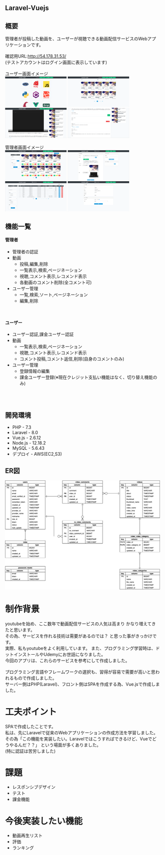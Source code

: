 ## Laravel-Vuejs
## 概要
管理者が投稿した動画を、ユーザーが視聴できる動画配信サービスのWebアプリケーションです。
<br>
<br>確認用URL:http://54.178.31.53/
<br>(テストアカウントはログイン画面に表示しています)
<br>
<br>ユーザー画面イメージ<br>
<img src="./public/images/readme/user1.png" width="200px">
<img src="./public/images/readme/user2.png" width="200px">
<img src="./public/images/readme/user3.png" width="200px">
<img src="./public/images/readme/user4.png" width="200px">
<br>
<br>管理者画面イメージ<br>
<img src="./public/images/readme/admin1.png" width="200px">
<img src="./public/images/readme/admin2.png" width="200px">
<img src="./public/images/readme/admin3.png" width="200px">
<img src="./public/images/readme/admin4.png" width="200px">
<br>


## 機能一覧
#### 管理者
- 管理者の認証
- 動画
    - 投稿,編集,削除
    - 一覧表示,検索,ページネーション
    - 視聴,コメント表示,レコメンド表示
    - 各動画のコメント削除(全コメント可)
- ユーザー管理
    - 一覧,検索,ソート,ページネーション
    - 編集,削除
<br>

#### ユーザー
- ユーザー認証,課金ユーザー認証
- 動画
    - 一覧表示,検索,ページネーション
    - 視聴,コメント表示,レコメンド表示
    - コメント投稿,コメント返信,削除(自身のコメントのみ)
- ユーザー管理
    - 登録情報の編集
    - 課金ユーザー登録(※現在クレジット支払い機能はなく、切り替え機能のみ)
<br>
<br>

## 開発環境
- PHP - 7.3
- Laravel - 8.0
- Vue.js - 2.6.12
- Node.js - 12.18.2
- MySQL - 5.6.43
- デプロイ - AWS(EC2,S3)

## ER図
<img src="./ER.png" width="800px">

# 制作背景
youtubeを始め、ここ数年で動画配信サービスの人気は高まり
かなり増えてきたと思います。
<br>
その為、サービスを作れる技術は需要があるのでは？
と思った事がきっかけです。
<br>
実際、私もyoutubeをよく利用しています。
また、プログラミング学習時は、ドットインストールやUdemyにお世話になりました。
<br>
今回のアプリは、これらのサービスを参考にして作成しました。
<br>
<br>
プログラミング言語やフレームワークの選択も、習得が容易で需要が高いと思われるもので作成しました。
<br>
サーバー側はPHP(Laravel)、フロント側はSPAを作成する為、Vue.jsで作成しました。

# 工夫ポイント
SPAで作成したことです。
<br>
私は、先にLaravelで従来のWebアプリケーションの作成方法を学習しました。
<br>
その為「この機能を実装したい。Laravelではこうすればできるけど、Vueでどうやるんだ？？」
という場面が多くありました。
<br>
(特に認証は苦労しました)

# 課題
- レスポンシブデザイン
- テスト
- 課金機能

# 今後実装したい機能
- 動画再生リスト
- 評価
- ランキング